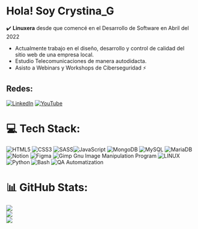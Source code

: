 # Hola! Soy Crystina_G
✔️ **Linuxera** desde que comencé en el Desarrollo de Software en Abril del 2022

-   Actualmente trabajo en el diseño, desarrollo y control de calidad del sitio web de una empresa local.
-   Estudio Telecomunicaciones de manera autodidacta.
-  Asisto a Webinars y Workshops de Ciberseguridad ⚡ 

## Redes:
[![LinkedIn](https://img.shields.io/badge/LinkedIn-%230077B5.svg?logo=linkedin&logoColor=white)](https://www.linkedin.com/in/crystina-g/) [![YouTube](https://img.shields.io/badge/YouTube-%23FF0000.svg?logo=YouTube&logoColor=white)](https://youtube.com/@Crystina_G) 

# 💻 Tech Stack:
![HTML5](https://img.shields.io/badge/html5-%23E34F26.svg?style=for-the-badge&logo=html5&logoColor=white) ![CSS3](https://img.shields.io/badge/css3-%231572B6.svg?style=for-the-badge&logo=css3&logoColor=white) ![SASS](https://img.shields.io/badge/SASS-hotpink.svg?style=for-the-badge&logo=SASS&logoColor=white)![JavaScript](https://img.shields.io/badge/javascript-%23323330.svg?style=for-the-badge&logo=javascript&logoColor=%23F7DF1E)  ![MongoDB](https://img.shields.io/badge/MongoDB-%234ea94b.svg?style=for-the-badge&logo=mongodb&logoColor=white) ![MySQL](https://img.shields.io/badge/mysql-%2300f.svg?style=for-the-badge&logo=mysql&logoColor=white) ![MariaDB](https://img.shields.io/badge/MariaDB-003545?style=for-the-badge&logo=mariadb&logoColor=white)  ![Notion](https://img.shields.io/badge/Notion-%23000000.svg?style=for-the-badge&logo=notion&logoColor=white)	![Figma](https://img.shields.io/badge/figma-%23F24E1E.svg?style=for-the-badge&logo=figma&logoColor=white) ![Gimp Gnu Image Manipulation Program](https://img.shields.io/badge/Gimp-657D8B?style=for-the-badge&logo=gimp&logoColor=FFFFFF) ![LINUX](https://img.shields.io/badge/Linux-FCC624?style=for-the-badge&logo=linux&logoColor=black) ![Python](https://img.shields.io/badge/python-3670A0?style=for-the-badge&logo=python&logoColor=ffdd54) ![Bash](https://img.shields.io/badge/Bash-%23121011.svg?style=for-the-badge&logo=gnu-bash&logoColor=white) ![QA Automatization](https://img.shields.io/badge/Inflectra-Rapise-violet?style=plastic)

# 📊 GitHub Stats:
![](https://github-readme-stats.vercel.app/api?username=CrysG011&theme=merko&hide_border=false&include_all_commits=false&count_private=false)<br/>
![](https://github-readme-streak-stats.herokuapp.com/?user=CrysG011&theme=merko&hide_border=false)<br/>
![](https://github-readme-stats.vercel.app/api/top-langs/?username=CrysG011&theme=merko&hide_border=false&include_all_commits=false&count_private=false&layout=compact)





